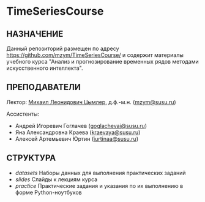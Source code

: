 # TimeSeriesCourse
 
## НАЗНАЧЕНИЕ

Данный репозиторий размещен по адресу https://github.com/mzym/TimeSeriesCourse/ и содержит материалы учебного курса "Анализ и прогнозирование временных рядов методами искусственного интеллекта".

## ПРЕПОДАВАТЕЛИ

Лектор: [Михаил Леонидович Цымлер](https://mzym.susu.ru), д.ф.-м.н. (mzym@susu.ru)

Ассистенты: 
* Андрей Игоревич Гоглачев (goglachevai@susu.ru)
* Яна Александровна Краева (kraevaya@susu.ru)
* Алексей Артемьевич Юртин (iurtinaa@susu.ru)

## СТРУКТУРА 

* _datasets_	Наборы данных для выполнения практических заданий
* _slides_	Слайды к лекциям курса
* _practice_	Практические задания и указания по их выполнению в форме Python-ноутбуков
